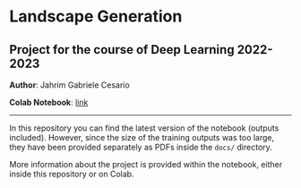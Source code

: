 # **Landscape Generation**
## **Project for the course of Deep Learning 2022-2023**

**Author**: Jahrim Gabriele Cesario

**Colab Notebook**: [link](https://colab.research.google.com/drive/1vof-GBruVmq2ZhjEyifVLhNtbRypOBzc?usp=sharing)

---

In this repository you can find the latest version of the notebook (outputs included).
However, since the size of the training outputs was too large, they have been provided
separately as PDFs inside the `docs/` directory.

More information about the project is provided within the notebook, either inside this
repository or on Colab.
